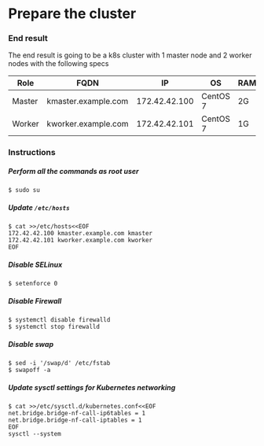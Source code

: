 # Prepare the cluster

### End result

The end result is going to be a k8s cluster with 1 master node and 2 worker nodes with the following specs

|Role|FQDN|IP|OS|RAM|CPU|
|----|----|----|----|----|----|
|Master|kmaster.example.com|172.42.42.100|CentOS 7|2G|2|
|Worker|kworker.example.com|172.42.42.101|CentOS 7|1G|1|

### Instructions

##### Perform all the commands as root user

```shell script
$ sudo su
```

##### Update `/etc/hosts`

```shell script
$ cat >>/etc/hosts<<EOF
172.42.42.100 kmaster.example.com kmaster
172.42.42.101 kworker.example.com kworker
EOF
```

##### Disable SELinux

```shell script
$ setenforce 0
```

##### Disable Firewall

```shell script
$ systemctl disable firewalld
$ systemctl stop firewalld
```

##### Disable swap

```shell script
$ sed -i '/swap/d' /etc/fstab
$ swapoff -a
```

##### Update sysctl settings for Kubernetes networking

```shell script
$ cat >>/etc/sysctl.d/kubernetes.conf<<EOF
net.bridge.bridge-nf-call-ip6tables = 1
net.bridge.bridge-nf-call-iptables = 1
EOF
sysctl --system
```
